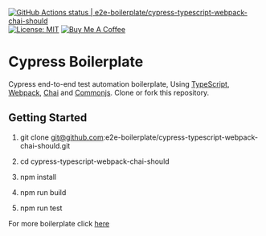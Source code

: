 [![GitHub Actions status | e2e-boilerplate/cypress-typescript-webpack-chai-should](https://github.com/e2e-boilerplate/cypress-typescript-webpack-chai-should/workflows/cypress-typescript-webpack-chai-should/badge.svg)](https://github.com/e2e-boilerplate/cypress-typescript-webpack-chai-should/actions?workflow=cypress-typescript-webpack-chai-should) [![License: MIT](https://img.shields.io/badge/License-MIT-yellow.svg)](https://opensource.org/licenses/MIT) [![Buy Me A Coffee](https://img.shields.io/badge/buy-me%20coffee-orange)](https://www.buymeacoffee.com/xgirma)
    
# Cypress Boilerplate
    
Cypress end-to-end test automation boilerplate, Using [TypeScript](https://www.typescriptlang.org), [Webpack](https://webpack.js.org), [Chai](https://www.chaijs.com) and [Commonjs](https://www.chaijs.com/api/bdd/). Clone or fork this repository.
    
## Getting Started
    
1. git clone git@github.com:e2e-boilerplate/cypress-typescript-webpack-chai-should.git
    
2. cd cypress-typescript-webpack-chai-should
    
3. npm install
    
4. npm run build
    
5. npm run test
        
    
For more boilerplate click [here](https://github.com/e2e-boilerplate/utils/blob/master/docs/implemented.md)